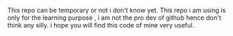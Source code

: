This repo can be temporary or not i don't know yet. This repo i am using is only for the learning purpose , i am not the pro dev of github hence don't think any silly. i hope you will find this code of mine very useful.
